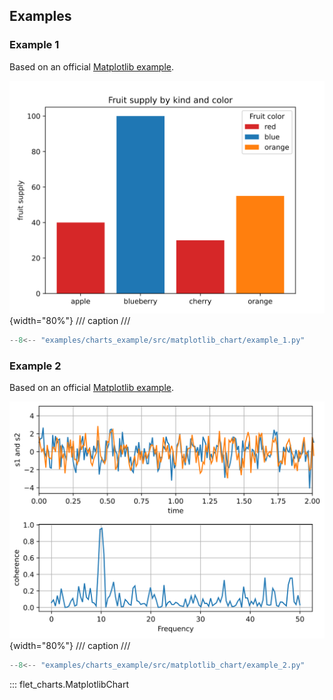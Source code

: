 ## Examples

### Example 1

Based on an
official [Matplotlib example](https://matplotlib.org/stable/gallery/lines_bars_and_markers/bar_colors.html#sphx-glr-gallery-lines-bars-and-markers-bar-colors-py).

![MatplotlibChart example 1](../examples/charts_example/src/matplotlib_chart/media/example_1.png){width="80%"}
/// caption
///

```python
--8<-- "examples/charts_example/src/matplotlib_chart/example_1.py"
```

### Example 2

Based on an
official [Matplotlib example](https://matplotlib.org/stable/gallery/lines_bars_and_markers/cohere.html#sphx-glr-gallery-lines-bars-and-markers-cohere-py).

![MatplotlibChart example 1](../examples/charts_example/src/matplotlib_chart/media/example_2.png){width="80%"}
/// caption
///

```python
--8<-- "examples/charts_example/src/matplotlib_chart/example_2.py"
```

::: flet_charts.MatplotlibChart
